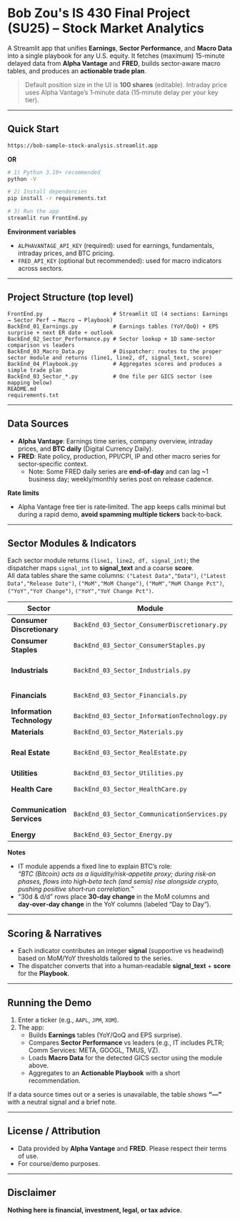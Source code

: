 # Bob Zou's IS 430 Final Project (SU25) – Stock Market Analytics

A Streamlit app that unifies **Earnings**, **Sector Performance**, and **Macro Data** into a single playbook for any U.S. equity. 
It fetches (maximum) 15-minute delayed data from **Alpha Vantage** and **FRED**, builds sector‑aware macro tables, and produces an **actionable trade plan**.

> Default position size in the UI is **100 shares** (editable). Intraday price uses Alpha Vantage’s 1‑minute data (15‑minute delay per your key tier).

---

## Quick Start

```bash
https://bob-sample-stock-analysis.streamlit.app
```
**OR**

```bash
# 1) Python 3.10+ recommended
python -V

# 2) Install dependencies
pip install -r requirements.txt

# 3) Run the app
streamlit run FrontEnd.py
```

**Environment variables**
- `ALPHAVANTAGE_API_KEY` (required): used for earnings, fundamentals, intraday prices, and BTC pricing.
- `FRED_API_KEY` (optional but recommended): used for macro indicators across sectors.

---

## Project Structure (top level)

```
FrontEnd.py                      # Streamlit UI (4 sections: Earnings → Sector Perf → Macro → Playbook)
BackEnd_01_Earnings.py           # Earnings tables (YoY/QoQ) + EPS surprise + next ER date + outlook
BackEnd_02_Sector_Performance.py # Sector lookup + 1D same‑sector comparison vs leaders
BackEnd_03_Macro_Data.py         # Dispatcher: routes to the proper sector module and returns (line1, line2, df, signal_text, score)
BackEnd_04_Playbook.py           # Aggregates scores and produces a simple trade plan
BackEnd_03_Sector_*.py           # One file per GICS sector (see mapping below)
README.md
requirements.txt
```

---

## Data Sources

- **Alpha Vantage**: Earnings time series, company overview, intraday prices, and **BTC daily** (Digital Currency Daily).  
- **FRED**: Rate policy, production, PPI/CPI, IP and other macro series for sector‑specific context.
  - Note: Some FRED daily series are **end‑of‑day** and can lag ~1 business day; weekly/monthly series post on release cadence.

**Rate limits**
- Alpha Vantage free tier is rate‑limited. The app keeps calls minimal but during a rapid demo, **avoid spamming multiple tickers** back‑to‑back.

---

## Sector Modules & Indicators

Each sector module returns `(line1, line2, df, signal_int)`; the dispatcher maps `signal_int` to **signal_text** and a coarse **score**.  
All data tables share the same columns:
`("Latest Data","Data")`, `("Latest Data","Release Date")`, `("MoM","MoM Change")`, `("MoM","MoM Change Pct")`, `("YoY","YoY Change")`, `("YoY","YoY Change Pct")`.

| Sector | Module | Row 1 | Row 2 |
|---|---|---|---|
| **Consumer Discretionary** | `BackEnd_03_Sector_ConsumerDiscretionary.py` | **UMich Sentiment** | **Retail Sales (RSAFS)** |
| **Consumer Staples** | `BackEnd_03_Sector_ConsumerStaples.py` | **Core/Sticky CPI** | **PPI** |
| **Industrials** | `BackEnd_03_Sector_Industrials.py` | **Durable Goods** | **Industrial Production (INDPRO)** |
| **Financials** | `BackEnd_03_Sector_Financials.py` | **Fed Funds (FEDFUNDS)** | **Yield Curve 10y–2y** |
| **Information Technology** | `BackEnd_03_Sector_InformationTechnology.py` | **Bitcoin (AV, 30d & d/d)** | **Semis IP – NAICS 3344** |
| **Materials** | `BackEnd_03_Sector_Materials.py` | **Copper** | **Primary Metals IP** |
| **Real Estate** | `BackEnd_03_Sector_RealEstate.py` | **30Y Mortgage Rate** | **Building Permits** |
| **Utilities** | `BackEnd_03_Sector_Utilities.py` | **WTI** | **CPI: Electricity** |
| **Health Care** | `BackEnd_03_Sector_HealthCare.py` | **CPI: Medical Care** | **All Employees: HC & Social Assistance** |
| **Communication Services** | `BackEnd_03_Sector_CommunicationServices.py` | **PPI: Internet Publishing & Web Search** | **IP: Telecommunications (IPG517S)** |
| **Energy** | `BackEnd_03_Sector_Energy.py` | **Brent Crude** | **Henry Hub Nat Gas** |

**Notes**
- IT module appends a fixed line to explain BTC’s role:  
  *“BTC (Bitcoin) acts as a liquidity/risk‑appetite proxy; during risk‑on phases, flows into high‑beta tech (and semis) rise alongside crypto, pushing positive short‑run correlation.”*
- “30d & d/d” rows place **30‑day change** in the MoM columns and **day‑over‑day change** in the YoY columns (labeled “Day to Day”).

---

## Scoring & Narratives

- Each indicator contributes an integer **signal** (supportive vs headwind) based on MoM/YoY thresholds tailored to the series.
- The dispatcher converts that into a human‑readable **signal_text** + **score** for the **Playbook**.

---

## Running the Demo

1. Enter a ticker (e.g., `AAPL`, `JPM`, `XOM`).  
2. The app:
   - Builds **Earnings** tables (YoY/QoQ and EPS surprise).
   - Compares **Sector Performance** vs leaders (e.g., IT includes PLTR; Comm Services: META, GOOGL, TMUS, VZ).
   - Loads **Macro Data** for the detected GICS sector using the module above.
   - Aggregates to an **Actionable Playbook** with a short recommendation.

If a data source times out or a series is unavailable, the table shows **“—”** with a neutral signal and a brief note.

---

## License / Attribution

- Data provided by **Alpha Vantage** and **FRED**. Please respect their terms of use.
- For course/demo purposes.

---

## Disclaimer

**Nothing here is financial, investment, legal, or tax advice.**
